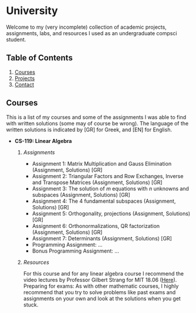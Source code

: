 # University
Welcome to my (very incomplete) collection of academic projects, assignments, labs, and resources I used as an undergraduate compsci student.

## Table of Contents
1. [Courses](#courses)
2. [Projects](#projects)
3. [Contact](#contact)

## Courses
This is a list of my courses and some of the assignments I was able to find with written solutions (some may of course be wrong). 
The language of the written solutions is indicated by [GR] for Greek, and [EN] for English.
- **CS-119: Linear Algebra**
  1. *Assignments*
      - Assignment 1: Matrix Multiplication and Gauss Elimination (Assignment, Solutions) [GR]
      - Assignment 2: Triangular Factors and Row Exchanges, Inverse and Transpose Matrices (Assignment, Solutions) [GR]
      - Assignment 3: The solution of $m$ equations with $n$ unknowns and subspaces (Assignment, Solutions) [GR]
      - Assignment 4: The 4 fundamental subspaces (Assignment, Solutions) [GR]
      - Assignment 5: Orthogonality, projections (Assignment, Solutions) [GR]
      - Assignment 6: Orthonormalizations, QR factorization (Assignment, Solutions) [GR]
      - Assignment 7: Determinants (Assignment, Solutions) [GR]
      - Programming Assignment: ...
      - Bonus Programming Assignment: ...
  2. *Resources*

      For this course and for any linear algebra course I recommend the video lectures by Professor Gilbert Strang for MIT 18.06 ([Here](https://ocw.mit.edu/18-06SCF11)).
      Preparing for exams: As with other mathematic courses, I highly recommend that you try to solve problems like past exams and assignments on your own and look at the solutions when you get stuck.
